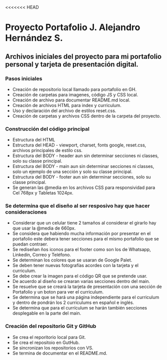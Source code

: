 <<<<<<< HEAD
# Proyecto Portafolio J. Alejandro Hernández S.

## Archivos iniciales del proyecto para mi portafolio personal y tarjeta de presentación digital.


### Pasos iniciales

- Creación de repositorio local llamado para portafolio en GH.
- Creación de carpetas para imagenes, código JS y CSS local.
- Creación de archivo para documentar README.md local.
- Creación de archivos HTML para index y curriculum.
- Uso y declaración del archivo de estilos reset.css.
- Creación de carpetas y archivos CSS dentro de la carpeta del proyecto.


### Construcción del código principal

- Estructura del HTML
- Estructura del HEAD - viewport, charset, fonts google, reset.css, archivos principales de estilo css.
- Estructura del BODY - header aun sin determinar secciones ni classes, solo su classe principal.
- Estructura del BODY - main aun sin determinar secciones ni classes, solo un ejemplo de una sección y solo su classe principal.
- Estructura del BODY - footer aun sin determinar secciones, solo su classe principal.
- Se generan las @media en los archivos CSS para responsividad para Cel 768px y Tabletas 1024px.


### Se determina que el diseño al ser resposivo hay que hacer consideraciones

- Considerar que un celular tiene 2 tamaños al considerar el girarlo hay que usar la @media de 660px.
- Se considera que habiendo mucha información por presentar en el portafolio este debera tener secciones para el mismo portafolio que se puedan contraer.
- Se rediseñan ños iconos para el footer como son los de Whatsapp, Linkedin, Correo y Teléfono.
- Se determinan los colores que se usaran de Google Palet.
- Se deben tener nuevas fotografías acordes con la tarjeta y el curriculum.
- Se debe crear la imagen para el código QR que se pretende usar.
- De acuerdo al diseño se crearan varias secciones dentro del main.
- Se resuelve que se creará la tarjeta de presentación con una sección de Portafolio y un boton para ver el curriculum.
- Se determina que se hará una página independiente para el curriculum y dentro de pondrán los 2 curriculums en español e inglés.
- Se determina que para el currículum se harán también secciones desplegable en la parte del main.


### Creación del repositorio Git y GitHub

- Se crea el reporitorio local para Git.
- Se crea el repositoio en GutHub.
- Se sincronizan los repositorios con VS.
- Se termina de documentar en el README.md.
